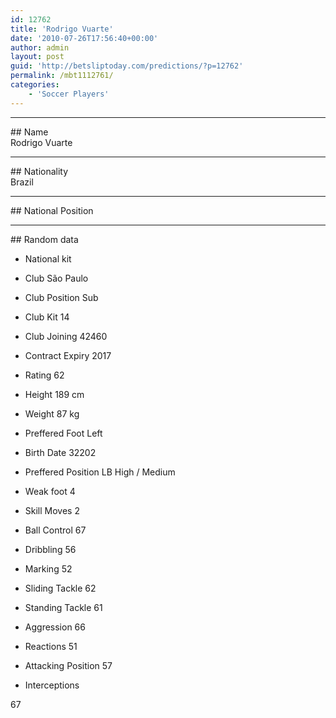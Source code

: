 ```yaml
---
id: 12762
title: 'Rodrigo Vuarte'
date: '2010-07-26T17:56:40+00:00'
author: admin
layout: post
guid: 'http://betsliptoday.com/predictions/?p=12762'
permalink: /mbt1112761/
categories:
    - 'Soccer Players'
---
```


- - - - - -

\## Name  
 Rodrigo Vuarte

- - - - - -

\## Nationality  
 Brazil

- - - - - -

\## National Position

- - - - - -

\## Random data

- National kit
- Club
 São Paulo

- Club Position
 Sub

- Club Kit
 14

- Club Joining
 42460

- Contract Expiry
 2017

- Rating
 62

- Height
 189 cm

- Weight
 87 kg

- Preffered Foot
 Left

- Birth Date
 32202

- Preffered Position
 LB High / Medium

- Weak foot
 4

- Skill Moves
 2

- Ball Control
 67

- Dribbling
 56

- Marking
 52

- Sliding Tackle
 62

- Standing Tackle
 61

- Aggression
 66

- Reactions
 51

- Attacking Position
 57

- Interceptions

 67